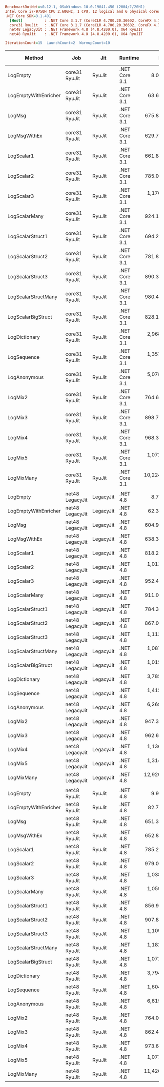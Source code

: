 ``` ini

BenchmarkDotNet=v0.12.1, OS=Windows 10.0.19041.450 (2004/?/20H1)
Intel Core i7-9750H CPU 2.60GHz, 1 CPU, 12 logical and 6 physical cores
.NET Core SDK=3.1.401
  [Host]          : .NET Core 3.1.7 (CoreCLR 4.700.20.36602, CoreFX 4.700.20.37001), X64 RyuJIT
  core31 RyuJit   : .NET Core 3.1.7 (CoreCLR 4.700.20.36602, CoreFX 4.700.20.37001), X64 RyuJIT
  net48 LegacyJit : .NET Framework 4.8 (4.8.4200.0), X64 RyuJIT
  net48 RyuJit    : .NET Framework 4.8 (4.8.4200.0), X64 RyuJIT

IterationCount=15  LaunchCount=2  WarmupCount=10  

```
|               Method |             Job |       Jit |       Runtime |          Mean |       Error |      StdDev |        Median |    Ratio | RatioSD |  Gen 0 | Gen 1 | Gen 2 | Allocated |
|--------------------- |---------------- |---------- |-------------- |--------------:|------------:|------------:|--------------:|---------:|--------:|-------:|------:|------:|----------:|
|             LogEmpty |   core31 RyuJit |    RyuJit | .NET Core 3.1 |      8.060 ns |   0.0545 ns |   0.0799 ns |      8.068 ns |     1.00 |    0.00 |      - |     - |     - |         - |
| LogEmptyWithEnricher |   core31 RyuJit |    RyuJit | .NET Core 3.1 |     63.635 ns |   3.0140 ns |   4.2252 ns |     60.561 ns |     7.89 |    0.54 | 0.0088 |     - |     - |      56 B |
|               LogMsg |   core31 RyuJit |    RyuJit | .NET Core 3.1 |    675.879 ns |  87.5260 ns | 125.5272 ns |    685.055 ns |    83.89 |   15.67 | 0.0210 |     - |     - |     136 B |
|         LogMsgWithEx |   core31 RyuJit |    RyuJit | .NET Core 3.1 |    629.791 ns |  42.7544 ns |  62.6689 ns |    620.197 ns |    78.13 |    7.63 | 0.0210 |     - |     - |     136 B |
|           LogScalar1 |   core31 RyuJit |    RyuJit | .NET Core 3.1 |    661.862 ns |   2.5769 ns |   3.6125 ns |    660.945 ns |    82.09 |    0.97 | 0.0582 |     - |     - |     368 B |
|           LogScalar2 |   core31 RyuJit |    RyuJit | .NET Core 3.1 |    785.001 ns |  59.6536 ns |  87.4395 ns |    744.255 ns |    97.40 |   10.86 | 0.0658 |     - |     - |     416 B |
|           LogScalar3 |   core31 RyuJit |    RyuJit | .NET Core 3.1 |  1,176.346 ns | 186.1918 ns | 278.6831 ns |  1,110.598 ns |   145.97 |   35.25 | 0.0725 |     - |     - |     464 B |
|        LogScalarMany |   core31 RyuJit |    RyuJit | .NET Core 3.1 |    924.111 ns |  66.0846 ns |  98.9123 ns |    864.975 ns |   114.98 |   12.09 | 0.0992 |     - |     - |     624 B |
|     LogScalarStruct1 |   core31 RyuJit |    RyuJit | .NET Core 3.1 |    694.250 ns |   5.9466 ns |   8.7165 ns |    691.444 ns |    86.14 |    1.03 | 0.0620 |     - |     - |     392 B |
|     LogScalarStruct2 |   core31 RyuJit |    RyuJit | .NET Core 3.1 |    781.882 ns |   6.4137 ns |   9.5997 ns |    780.316 ns |    97.04 |    1.45 | 0.0734 |     - |     - |     464 B |
|     LogScalarStruct3 |   core31 RyuJit |    RyuJit | .NET Core 3.1 |    890.312 ns |   8.2120 ns |  12.2914 ns |    889.813 ns |   110.43 |    1.89 | 0.0849 |     - |     - |     536 B |
|  LogScalarStructMany |   core31 RyuJit |    RyuJit | .NET Core 3.1 |    980.485 ns |  11.7165 ns |  17.1739 ns |    978.281 ns |   121.66 |    2.21 | 0.1144 |     - |     - |     720 B |
|   LogScalarBigStruct |   core31 RyuJit |    RyuJit | .NET Core 3.1 |    828.156 ns |  10.0204 ns |  14.6878 ns |    827.645 ns |   102.76 |    2.05 | 0.0706 |     - |     - |     448 B |
|        LogDictionary |   core31 RyuJit |    RyuJit | .NET Core 3.1 |  2,968.409 ns |  25.2843 ns |  37.8443 ns |  2,975.267 ns |   368.43 |    6.14 | 0.3395 |     - |     - |    2144 B |
|          LogSequence |   core31 RyuJit |    RyuJit | .NET Core 3.1 |  1,357.427 ns |  16.7160 ns |  25.0197 ns |  1,352.859 ns |   168.55 |    3.58 | 0.1297 |     - |     - |     816 B |
|         LogAnonymous |   core31 RyuJit |    RyuJit | .NET Core 3.1 |  5,078.553 ns |  54.8959 ns |  82.1656 ns |  5,075.928 ns |   629.58 |   11.15 | 0.5417 |     - |     - |    3432 B |
|              LogMix2 |   core31 RyuJit |    RyuJit | .NET Core 3.1 |    764.631 ns |  48.1168 ns |  72.0189 ns |    737.030 ns |    94.79 |    9.18 | 0.0696 |     - |     - |     440 B |
|              LogMix3 |   core31 RyuJit |    RyuJit | .NET Core 3.1 |    898.727 ns |  30.2592 ns |  41.4191 ns |    887.498 ns |   111.49 |    5.76 | 0.0811 |     - |     - |     512 B |
|              LogMix4 |   core31 RyuJit |    RyuJit | .NET Core 3.1 |    968.343 ns |  12.8591 ns |  18.4421 ns |    961.037 ns |   120.18 |    2.66 | 0.1116 |     - |     - |     704 B |
|              LogMix5 |   core31 RyuJit |    RyuJit | .NET Core 3.1 |  1,072.622 ns |  26.5251 ns |  39.7015 ns |  1,069.036 ns |   133.10 |    5.44 | 0.1221 |     - |     - |     776 B |
|           LogMixMany |   core31 RyuJit |    RyuJit | .NET Core 3.1 | 10,224.831 ns |  98.5718 ns | 138.1838 ns | 10,257.694 ns | 1,268.16 |   19.25 | 1.0223 |     - |     - |    6449 B |
|                      |                 |           |               |               |             |             |               |          |         |        |       |       |           |
|             LogEmpty | net48 LegacyJit | LegacyJit |      .NET 4.8 |      8.702 ns |   0.0606 ns |   0.0907 ns |      8.678 ns |     1.00 |    0.00 |      - |     - |     - |         - |
| LogEmptyWithEnricher | net48 LegacyJit | LegacyJit |      .NET 4.8 |     62.312 ns |   0.7370 ns |   1.1031 ns |     62.309 ns |     7.16 |    0.14 | 0.0088 |     - |     - |      56 B |
|               LogMsg | net48 LegacyJit | LegacyJit |      .NET 4.8 |    604.974 ns |  37.4543 ns |  56.0598 ns |    606.576 ns |    69.52 |    6.37 | 0.0229 |     - |     - |     144 B |
|         LogMsgWithEx | net48 LegacyJit | LegacyJit |      .NET 4.8 |    638.322 ns |  20.8224 ns |  29.8628 ns |    638.970 ns |    73.37 |    3.75 | 0.0229 |     - |     - |     144 B |
|           LogScalar1 | net48 LegacyJit | LegacyJit |      .NET 4.8 |    818.296 ns |  32.3754 ns |  47.4554 ns |    803.869 ns |    94.03 |    5.45 | 0.0591 |     - |     - |     377 B |
|           LogScalar2 | net48 LegacyJit | LegacyJit |      .NET 4.8 |  1,011.447 ns | 138.0194 ns | 206.5810 ns |    901.211 ns |   116.22 |   23.63 | 0.0668 |     - |     - |     425 B |
|           LogScalar3 | net48 LegacyJit | LegacyJit |      .NET 4.8 |    952.445 ns |  92.8382 ns | 138.9559 ns |    895.141 ns |   109.45 |   15.91 | 0.0744 |     - |     - |     473 B |
|        LogScalarMany | net48 LegacyJit | LegacyJit |      .NET 4.8 |    911.083 ns |   7.7926 ns |  11.4223 ns |    914.376 ns |   104.70 |    1.95 | 0.1001 |     - |     - |     634 B |
|     LogScalarStruct1 | net48 LegacyJit | LegacyJit |      .NET 4.8 |    784.355 ns |  28.1165 ns |  41.2128 ns |    813.666 ns |    90.12 |    4.65 | 0.0629 |     - |     - |     401 B |
|     LogScalarStruct2 | net48 LegacyJit | LegacyJit |      .NET 4.8 |    867.075 ns |  24.4074 ns |  33.4091 ns |    857.272 ns |    99.63 |    4.22 | 0.0744 |     - |     - |     473 B |
|     LogScalarStruct3 | net48 LegacyJit | LegacyJit |      .NET 4.8 |  1,113.011 ns | 136.2961 ns | 186.5636 ns |  1,024.627 ns |   127.82 |   20.98 | 0.0858 |     - |     - |     546 B |
|  LogScalarStructMany | net48 LegacyJit | LegacyJit |      .NET 4.8 |  1,087.041 ns |  25.6693 ns |  35.1364 ns |  1,070.408 ns |   124.90 |    4.37 | 0.1144 |     - |     - |     730 B |
|   LogScalarBigStruct | net48 LegacyJit | LegacyJit |      .NET 4.8 |  1,015.521 ns |  74.6972 ns | 107.1285 ns |    983.764 ns |   116.68 |   12.17 | 0.0725 |     - |     - |     457 B |
|        LogDictionary | net48 LegacyJit | LegacyJit |      .NET 4.8 |  3,785.875 ns |  19.6637 ns |  27.5658 ns |  3,783.498 ns |   435.13 |    5.69 | 0.3510 |     - |     - |    2247 B |
|          LogSequence | net48 LegacyJit | LegacyJit |      .NET 4.8 |  1,415.113 ns |   6.6573 ns |   9.7582 ns |  1,413.282 ns |   162.62 |    2.22 | 0.1297 |     - |     - |     826 B |
|         LogAnonymous | net48 LegacyJit | LegacyJit |      .NET 4.8 |  6,269.057 ns |  57.5684 ns |  86.1656 ns |  6,253.983 ns |   720.49 |   13.19 | 0.5493 |     - |     - |    3483 B |
|              LogMix2 | net48 LegacyJit | LegacyJit |      .NET 4.8 |    947.342 ns |  92.6528 ns | 138.6784 ns |    953.002 ns |   108.91 |   16.28 | 0.0706 |     - |     - |     449 B |
|              LogMix3 | net48 LegacyJit | LegacyJit |      .NET 4.8 |    962.682 ns |  24.8565 ns |  37.2041 ns |    952.862 ns |   110.64 |    4.60 | 0.0820 |     - |     - |     522 B |
|              LogMix4 | net48 LegacyJit | LegacyJit |      .NET 4.8 |  1,136.021 ns |  59.4231 ns |  85.2228 ns |  1,119.238 ns |   130.54 |    9.76 | 0.1125 |     - |     - |     714 B |
|              LogMix5 | net48 LegacyJit | LegacyJit |      .NET 4.8 |  1,314.276 ns |  53.7915 ns |  77.1461 ns |  1,305.138 ns |   151.04 |    9.23 | 0.1240 |     - |     - |     786 B |
|           LogMixMany | net48 LegacyJit | LegacyJit |      .NET 4.8 | 12,920.469 ns | 304.5199 ns | 436.7333 ns | 12,746.667 ns | 1,484.84 |   54.46 | 1.0376 |     - |     - |    6596 B |
|                      |                 |           |               |               |             |             |               |          |         |        |       |       |           |
|             LogEmpty |    net48 RyuJit |    RyuJit |      .NET 4.8 |      9.908 ns |   0.8193 ns |   1.2263 ns |      9.364 ns |     1.00 |    0.00 |      - |     - |     - |         - |
| LogEmptyWithEnricher |    net48 RyuJit |    RyuJit |      .NET 4.8 |     82.754 ns |   9.9506 ns |  14.2708 ns |     75.771 ns |     8.60 |    2.02 | 0.0088 |     - |     - |      56 B |
|               LogMsg |    net48 RyuJit |    RyuJit |      .NET 4.8 |    651.394 ns |  23.6047 ns |  33.8531 ns |    642.667 ns |    67.33 |    8.44 | 0.0229 |     - |     - |     144 B |
|         LogMsgWithEx |    net48 RyuJit |    RyuJit |      .NET 4.8 |    652.847 ns |  33.2896 ns |  49.8263 ns |    639.000 ns |    66.47 |    6.33 | 0.0229 |     - |     - |     144 B |
|           LogScalar1 |    net48 RyuJit |    RyuJit |      .NET 4.8 |    785.255 ns |  21.8225 ns |  31.2972 ns |    779.972 ns |    81.05 |    8.87 | 0.0591 |     - |     - |     377 B |
|           LogScalar2 |    net48 RyuJit |    RyuJit |      .NET 4.8 |    979.053 ns |  50.2906 ns |  75.2725 ns |    995.753 ns |   100.17 |   13.48 | 0.0668 |     - |     - |     425 B |
|           LogScalar3 |    net48 RyuJit |    RyuJit |      .NET 4.8 |  1,038.572 ns | 141.3117 ns | 202.6650 ns |    941.598 ns |   106.31 |   18.85 | 0.0744 |     - |     - |     473 B |
|        LogScalarMany |    net48 RyuJit |    RyuJit |      .NET 4.8 |  1,059.281 ns |  81.4383 ns | 119.3712 ns |  1,042.941 ns |   108.70 |   17.49 | 0.1001 |     - |     - |     634 B |
|     LogScalarStruct1 |    net48 RyuJit |    RyuJit |      .NET 4.8 |    856.915 ns |  44.6755 ns |  66.8681 ns |    851.730 ns |    87.63 |   11.62 | 0.0629 |     - |     - |     401 B |
|     LogScalarStruct2 |    net48 RyuJit |    RyuJit |      .NET 4.8 |    907.882 ns |  41.6614 ns |  59.7495 ns |    879.375 ns |    93.56 |   10.33 | 0.0744 |     - |     - |     473 B |
|     LogScalarStruct3 |    net48 RyuJit |    RyuJit |      .NET 4.8 |  1,109.436 ns |  81.3077 ns | 119.1797 ns |  1,073.619 ns |   114.21 |   20.40 | 0.0858 |     - |     - |     546 B |
|  LogScalarStructMany |    net48 RyuJit |    RyuJit |      .NET 4.8 |  1,182.446 ns |  71.3401 ns | 102.3139 ns |  1,150.797 ns |   122.21 |   17.74 | 0.1144 |     - |     - |     730 B |
|   LogScalarBigStruct |    net48 RyuJit |    RyuJit |      .NET 4.8 |  1,071.850 ns |  95.5947 ns | 143.0816 ns |  1,056.117 ns |   108.89 |   13.98 | 0.0725 |     - |     - |     457 B |
|        LogDictionary |    net48 RyuJit |    RyuJit |      .NET 4.8 |  3,794.777 ns | 195.8072 ns | 274.4943 ns |  3,635.207 ns |   394.90 |   55.26 | 0.3510 |     - |     - |    2247 B |
|          LogSequence |    net48 RyuJit |    RyuJit |      .NET 4.8 |  1,604.177 ns | 123.5998 ns | 173.2697 ns |  1,533.189 ns |   166.90 |   26.92 | 0.1297 |     - |     - |     826 B |
|         LogAnonymous |    net48 RyuJit |    RyuJit |      .NET 4.8 |  6,615.725 ns | 174.9338 ns | 245.2327 ns |  6,615.375 ns |   686.89 |   73.30 | 0.5493 |     - |     - |    3483 B |
|              LogMix2 |    net48 RyuJit |    RyuJit |      .NET 4.8 |    764.029 ns |   7.5820 ns |  10.6290 ns |    764.244 ns |    79.28 |    7.54 | 0.0706 |     - |     - |     449 B |
|              LogMix3 |    net48 RyuJit |    RyuJit |      .NET 4.8 |    862.450 ns |   9.7042 ns |  14.5248 ns |    865.134 ns |    88.20 |    9.92 | 0.0820 |     - |     - |     522 B |
|              LogMix4 |    net48 RyuJit |    RyuJit |      .NET 4.8 |    973.662 ns |  39.3100 ns |  58.8373 ns |    966.022 ns |    99.87 |   14.66 | 0.1135 |     - |     - |     714 B |
|              LogMix5 |    net48 RyuJit |    RyuJit |      .NET 4.8 |  1,077.580 ns |  38.3281 ns |  56.1808 ns |  1,072.819 ns |   110.05 |    9.54 | 0.1240 |     - |     - |     786 B |
|           LogMixMany |    net48 RyuJit |    RyuJit |      .NET 4.8 | 11,426.417 ns | 132.7713 ns | 198.7258 ns | 11,428.809 ns | 1,168.38 |  129.77 | 1.0376 |     - |     - |    6596 B |
